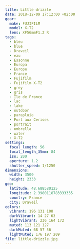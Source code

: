 ```yaml
---
title: Little drizzle
date: 2018-12-09 17:12:00 +02:00
gear:
  make: FUJIFILM
  model: X-T2
  lens: XF56mmF1.2 R
tags:
  - bleu
  - blue
  - Draveil
  - eau
  - Essonne
  - Europa
  - Europe
  - France
  - Fujifilm
  - Fujifilm X-T2
  - grey
  - gris
  - Ile de France
  - lac
  - lake
  - outdoor
  - parapluie
  - Port aux Cerises
  - portrait
  - umbrella
  - water
  - X-T2
settings:
  focal_length: 56
  focal_length_35mm: 84
  iso: 200
  aperture: 1.2
  shutter_speed: 1/1250
dimensions:
  width: 3500
  height: 2333
geo:
  latitude: 48.688580125
  longitude: 2.3980118783333335
  country: France
  city: Draveil
colors:
  vibrant: 196 131 108
  darkVibrant: 14 27 63
  lightVibrant: 236 164 172
  muted: 113 121 127
  darkMuted: 68 57 56
  lightMuted: 176 197 209
file: little-drizzle.jpg
---
```



